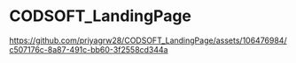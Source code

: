 # CODSOFT_LandingPage


https://github.com/priyagrw28/CODSOFT_LandingPage/assets/106476984/c507176c-8a87-491c-bb60-3f2558cd344a

